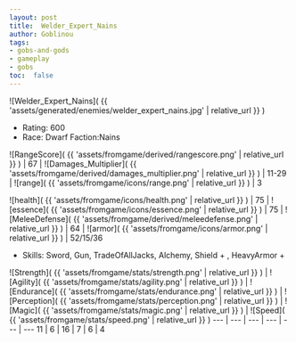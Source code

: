 ```yaml
---
layout: post
title:  Welder_Expert_Nains
author: Goblinou
tags:
- gobs-and-gods
- gameplay
- gobs
toc:  false
---
```


![Welder_Expert_Nains]( {{ 'assets/generated/enemies/welder_expert_nains.jpg' | relative_url }} )
- Rating: 600
- Race: Dwarf  Faction:Nains

![RangeScore]( {{ 'assets/fromgame/derived/rangescore.png' | relative_url }} ) | 67 | ![Damages_Multiplier]( {{ 'assets/fromgame/derived/damages_multiplier.png' | relative_url }} ) | 11-29 | ![range]( {{ 'assets/fromgame/icons/range.png' | relative_url }} ) | 3


![health]( {{ 'assets/fromgame/icons/health.png' | relative_url }} ) | 75 | ![essence]( {{ 'assets/fromgame/icons/essence.png' | relative_url }} ) | 75 | ![MeleeDefense]( {{ 'assets/fromgame/derived/meleedefense.png' | relative_url }} ) | 64 | ![armor]( {{ 'assets/fromgame/icons/armor.png' | relative_url }} ) | 52/15/36

* Skills: Sword, Gun, TradeOfAllJacks, Alchemy, Shield + , HeavyArmor + 

![Strength]( {{ 'assets/fromgame/stats/strength.png' | relative_url }} ) | ![Agility]( {{ 'assets/fromgame/stats/agility.png' | relative_url }} ) | ![Endurance]( {{ 'assets/fromgame/stats/endurance.png' | relative_url }} ) | ![Perception]( {{ 'assets/fromgame/stats/perception.png' | relative_url }} ) | ![Magic]( {{ 'assets/fromgame/stats/magic.png' | relative_url }} ) | ![Speed]( {{ 'assets/fromgame/stats/speed.png' | relative_url }} )
--- | --- | --- | --- | --- | ---
11 | 6 | 16 | 7 | 6 | 4
